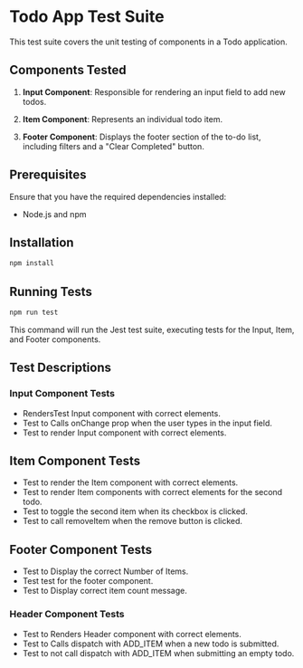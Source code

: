 # Todo App Test Suite

This test suite covers the unit testing of components in a Todo application.

## Components Tested

1. **Input Component**: Responsible for rendering an input field to add new todos.

2. **Item Component**: Represents an individual todo item.

3. **Footer Component**: Displays the footer section of the to-do list, including filters and a "Clear Completed" button.

## Prerequisites

Ensure that you have the required dependencies installed:

- Node.js and npm

## Installation

```bash
npm install
```
## Running Tests

```bash
npm run test
```
This command will run the Jest test suite, executing tests for the Input, Item, and Footer components.

## Test Descriptions
### Input Component Tests
-  RendersTest Input component with correct elements.
- Test to Calls onChange prop when the user types in the input field.
-  Test to render Input component with correct elements.
  
## Item Component Tests
- Test to render the Item component with correct elements.
- Test to render Item components with correct elements for the second todo.
- Test to  toggle the second item when its checkbox is clicked.
- Test to  call removeItem when the remove button is clicked.

## Footer Component Tests
- Test to Display the correct Number of Items.
- Test test for the footer component.
- Test to Display correct item count message.
### Header Component Tests
- Test to Renders Header component with correct elements.
- Test to Calls dispatch with ADD_ITEM when a new todo is submitted.
- Test to not call dispatch with ADD_ITEM when submitting an empty todo.

